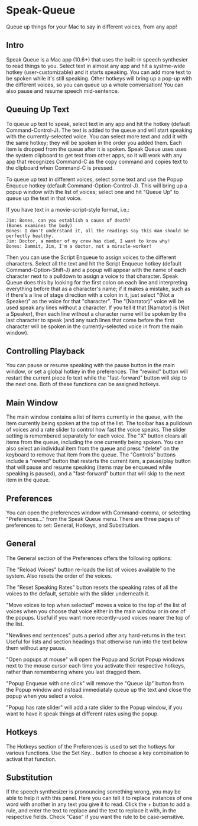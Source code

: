 Speak-Queue
===========

Queue up things for your Mac to say in different voices, from any app!

Intro
-----
Speak Queue is a Mac app (10.6+) that uses the built-in speech synthesier to read things to you.  Select text in almost any app and hit a systme-wide hotkey (user-customizable) and it starts speaking.  You can add more text to be spoken while it's still speaking.  Other hotkeys will bring up a pop-up with the different voices, so you can queue up a whole conversation!  You can also pause and resume speech mid-sentence. 

Queuing Up Text
---------------
To queue up text to speak, select text in any app and hit the hotkey (default Command-Control-J).  The text is added to the queue and will start speaking with the currently-selected voice.  You can select more text and add it with the same hotkey; they will be spoken in the order you added them.  Each item is dropped from the queue after it is spoken.  Speak Queue uses uses the system clipboard to get text from other apps, so it will work with any app that recognizes Command-C as the copy command and copies text to the clipboard when Command-C is pressed.

To queue up text in different voices, select some text and use the Popup Enqueue hotkey (default Command-Option-Control-J).  This will bring up a popup window with the list of voices; select one and hit "Queue Up" to queue up the text in that voice.

If you have text in a movie-script-style format, i.e.:

    Jim: Bones, can you establish a cause of death?
    (Bones examines the body)
    Bones: I don't understand it, all the readings say this man should be perfectly healthy.
    Jim: Doctor, a member of my crew has died, I want to know why!
    Bones: Dammit, Jim, I'm a doctor, not a miracle-worker!

Then you can use the Script Enqueue to assign voices to the different characters.  Select all the text and hit the Script Enqueue hotkey (default Command-Option-Shift-J) and a popup will appear with the name of each character next to a pulldown to assign a voice to that character.  Speak Queue does this by looking for the first colon on each line and interpreting everything before that as a character's name; if it makes a mistake, such as if there's a line of stage direction with a colon in it, just select "(Not a Speaker)" as the voice for that "character".  The "(Narrator)" voice will be used speak any lines without a character.  If you tell it that (Narrator) is (Not a Speaker), then each line without a character name will be spoken by the last character to speak (and any such lines that come before the first character will be spoken in the currently-selected voice in from the main window).

Controlling Playback
--------------------
You can pause or resume speaking with the pause button in the main window, or set a global hotkey in the preferences.  The "rewind" button will restart the current piece fo text while the "fast-forward" button will skip to the next one.  Both of these functions can be assigned hotkeys.

Main Window
-----------
The main window contains a list of items currently in the queue, with the item currently being spoken at the top of the list.  The toolbar has a pulldown of voices and a rate slider to control how fast the voice speaks.  The slider setting is remembered separately for each voice.  The "X" button clears all items from the queue, including the one currently being spoken.  You can also select an individual item from the queue and press "delete" on the keyboard to remove that item from the queue.  The "Controls" buttons include a "rewind" button that restarts the current item, a pause/play button that will pause and resume speaking (items may be enqueued while speaking is paused), and a "fast-forward" button that will skip to the next item in the queue.

Preferences
-----------
You can open the preferences window with Command-comma, or selecting "Preferences…" from the Speak Queue menu.  There are three pages of preferences to set: General, Hotkeys, and Substitution.

General
-------
The General section of the Preferences offers the following options:

The "Reload Voices" button re-loads the list of voices available to the system.  Also resets the order of the voices.

The "Reset Speaking Rates" button resets the speaking rates of all the voices to the default, settable with the slider underneath it.

"Move voices to top when selected" moves a voice to the top of the list of voices when you choose that voice either in the main window or in one of the popups.  Useful if you want more recently-used voices nearer the top of the list.

"Newlines end sentences" puts a period after any hard-returns in the text.  Useful for lists and section headings that otherwise run into the text below them without any pause.

"Open popups at mouse" will open the Popup and Script Popup windows next to the mouse cursor each time you activate their respective hotkeys, rather than remembering where you last dragged them.

"Popup Enqueue with one click" will remove the "Queue Up" button from the Popup window and instead immediataly queue up the text and close the popup when you select a voice.

"Popup has rate slider" will add a rate slider to the Popup window, if you want to have it speak things at different rates using the popup.

Hotkeys
-------
The Hotkeys section of the Preferences is used to set the hotkeys for various functions.  Use the Set Key… button to choose a key combination to activat that function.

Substitution
------------
If the speech synthesizer is pronouncing something wrong, you may be able to help it with this panel.  Here you can tell it to replace instances of one word with another in any text you give it to read.  Click the + button to add a rule, and enter the text to replace and the text to replace it with, in the respective fields.  Check "Case" if you want the rule to be case-sensitive.
